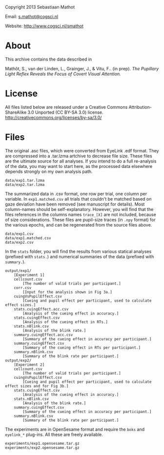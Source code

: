 Copyright 2013 Sebastiaan Mathot

Email: s.mathot@cogsci.nl

Website: http://www.cogsci.nl/smathot

About
=====

This archive contains the data described in

Mathôt, S., van der Linden, L., Grainger, J., & Vitu, F.. (in prep). *The Pupillary Light Reflex Reveals the Focus of Covert Visual Attention.*

License
=======

All files listed below are released under a Creative Commons Attribution-ShareAlike 3.0 Unported (CC BY-SA 3.0) license. <http://creativecommons.org/licenses/by-sa/3.0/>

Files
=====

The original .asc files, which were converted from EyeLink .edf format. They are compressed into a .tar.lzma artchive to decrease file size. These files are the ultimate source for all analyses. If you intend to do a full re-analysis of the data, you may want to start here, as the processed data elsewhere depends strongly on my own analysis path.

	data/exp1.tar.lzma
	data/exp2.tar.lzma
	
The summarized data in .csv format, one row per trial, one column per variable. In `exp1.matched.csv` all trials that couldn't be matched based on gaze deviation have been removed (see manuscript for details). Most column-names should be self-explanatory. However, you will find that the files references in the columns names `trace_[X]` are not included, because of size considerations. These files are pupil-size traces (in `.npy` format) for the various epochs, and can be regenerated from the source files above.

	data/exp1.csv
	data/exp1.matched.csv
	data/exp2.csv
	
In the `stats` folder, you will find the results from various statical analyses (prefixed with `stats.`) and numerical summaries of the data (prefixed with `summary.`).

	output/exp1/
		[Experiment 1]
		cellcount.csv
			[The number of valid trials per participant.]
		corr.csv
			[Input for the analysis shown in Fig 3a.]
		cuingVsPupilEffect.csv 
			[Cueing and pupil effect per participant, used to calculate effect sizes.]
		stats.cuingEffect.acc.csv
			[Analysis of the cueing effect in accuracy.]
		stats.cuingEffect.csv
			[Analysis of the cueing effect in RTs.]
		stats.nBlink.csv
			[Analysis of the blink rate.]
		summary.cuingEffect.acc.csv
			[Summary of the cueing effect in accuracy per participant.]
		summary.cuingEffect.csv
			[Summary of the cueing effect in RTs per participant.]
		summary.nBlink.csv
			[Summary of the blink rate per participant.]		
	output/exp2/
		[Experiment 2]
		cellcount.csv
			[The number of valid trials per participant.]
		cuingVsPupilEffect.csv
			[Cueing and pupil effect per participant, used to calculate effect sizes and for Fig 3b.]
		stats.cuingEffect.csv
			[Analysis of the cueing effect in accuracy.]
		stats.nBlink.csv
			[Analysis of the blink rate.]
		summary.cuingEffect.csv
			[Summary of the cueing effect in accuracy per participant.]
		summary.nBlink.csv
			[Summary of the blink rate per participant.]
			
The experiments are in OpenSesame format and require the `boks` and `eyelink_*` plug-ins. All these are freely available.

	experiments/exp1.opensesame.tar.gz
	experiments/exp2.opensesame.tar.gz